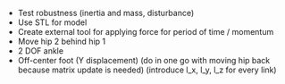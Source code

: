 - Test robustness (inertia and mass, disturbance)
- Use STL for model
- Create external tool for applying force for period of time / momentum
- Move hip 2 behind hip 1
- 2 DOF ankle
- Off-center foot (Y displacement) (do in one go with moving hip back because matrix update is needed) (introduce l_x, l_y, l_z for every link)